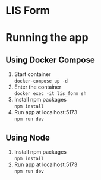 # LIS Form

# Running the app
## Using Docker Compose

1. Start container   
   `docker-compose up -d `   
2. Enter the container   
   `docker exec -it lis_form sh`   
3. Install npm packages   
   `npm install`   
4. Run app at localhost:5173   
   `npm run dev`   

## Using Node
1. Install npm packages   
   `npm install`   
2. Run app at localhost:5173   
   `npm run dev`   
